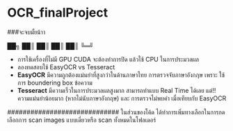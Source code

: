 # OCR_finalProject
###จะจบมั้ยน้าา


██╗
██║
██║
██║
██║
╚═╝
   
                                                                                                                                                                 
- การใช้เครื่องที่ไม่มี GPU CUDA จะต้องทำการปิด แล้วใช้ CPU ในการประมวลผล
- ลองทดสอบใช้ EasyOCR vs Tesseract
- **EasyOCR**  มีความถูกต้องแม่นยำที่สูงกว่าในด้านภาษาไทย การตรวจจับภาษาอังกฦษ เพราะ ใช้การ boundering box ข้อความ
- **Tesseract** มีความเร็วในการประมวลผลสูงมาก สามารถทำแบบ Real Time ได้เลย แต่!! ความแม่นยำน้อยมาก (หากไม่นับภาษาอังกฤษ) และ การตรวจไม่พบคำ เมื่อเทียบกับ EasyOCR

#############################
ในส่วนของโค้ด ได้ทำการเพิ่มทางเลือกในการกดเลือกการ scan images แบบเดี่ยวหรือ scan ทั้งหมดในโฟลเดอร์
